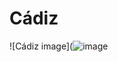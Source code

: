 # Cádiz
![Cádiz image](![image](https://github.com/Exp-Communicate-Using-Markdown-Cohort-1/series-communicate-using-markdown-x9lui/assets/91840014/e08bb4e7-a8b6-4757-b62a-4ce9a61836e7)
